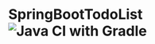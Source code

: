 # SpringBootTodoList ![Java CI with Gradle](https://github.com/kjy2844/SpringBootTodoList/workflows/Java%20CI%20with%20Gradle/badge.svg)
